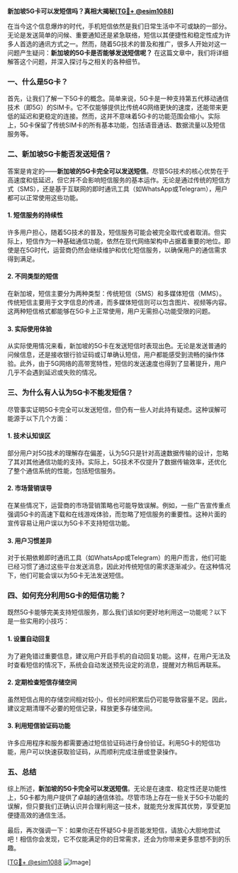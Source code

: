 **新加坡5G卡可以发短信吗？真相大揭秘[[TG💪+ @esim1088](https://t.me/s/esim1088)]**

在当今这个信息爆炸的时代，手机短信依然是我们日常生活中不可或缺的一部分。无论是发送简单的问候、重要通知还是紧急联络，短信以其便捷性和稳定性成为许多人首选的通讯方式之一。然而，随着5G技术的普及和推广，很多人开始对这一问题产生疑问：**新加坡的5G卡是否能够发送短信呢？** 在这篇文章中，我们将详细解答这个问题，并深入探讨与之相关的各种细节。

### 一、什么是5G卡？

首先，让我们了解一下5G卡的概念。简单来说，5G卡是一种支持第五代移动通信技术（即5G）的SIM卡。它不仅能够提供比传统4G网络更快的速度，还能带来更低的延迟和更稳定的连接。然而，这并不意味着5G卡的功能范围会缩小。实际上，5G卡保留了传统SIM卡的所有基本功能，包括语音通话、数据流量以及短信服务等。

### 二、新加坡5G卡能否发送短信？

答案是肯定的——**新加坡的5G卡完全可以发送短信**。尽管5G技术的核心优势在于高速度和低延迟，但它并不会影响短信服务的基本运作。无论是通过传统的短信方式（SMS），还是基于互联网的即时通讯工具（如WhatsApp或Telegram），用户都可以正常使用这些功能。

#### 1. 短信服务的持续性

许多用户担心，随着5G技术的普及，短信服务可能会被完全取代或者取消。但实际上，短信作为一种基础通信功能，依然在现代网络架构中占据着重要的地位。即使是在5G时代，运营商仍然会继续维护和优化短信服务，以确保用户的通信需求得到满足。

#### 2. 不同类型的短信

在新加坡，短信主要分为两种类型：传统短信（SMS）和多媒体短信（MMS）。传统短信主要用于文字信息的传递，而多媒体短信则可以包含图片、视频等内容。这两种短信格式都能够在5G卡上正常使用，用户无需担心功能受限的问题。

#### 3. 实际使用体验

从实际使用情况来看，新加坡的5G卡在发送短信时表现出色。无论是发送普通的问候信息，还是接收银行验证码或订单确认短信，用户都能感受到流畅的操作体验。此外，由于5G网络的高带宽特性，短信的发送速度也得到了显著提升，用户几乎不会遇到延迟或失败的情况。

### 三、为什么有人认为5G卡不能发短信？

尽管事实证明5G卡完全可以发送短信，但仍有一些人对此持有疑虑。这种误解可能源于以下几个方面：

#### 1. 技术认知误区

部分用户对5G技术的理解存在偏差，认为5G只是针对高速数据传输的设计，忽略了其对其他通信功能的支持。实际上，5G技术不仅提升了数据传输效率，还优化了整个通信系统的性能，包括短信服务。

#### 2. 市场营销误导

在某些情况下，运营商的市场营销策略也可能导致误解。例如，一些广告宣传重点强调5G卡的高速下载和在线游戏体验，而忽略了短信服务的重要性。这种片面的宣传容易让用户误以为5G卡不支持短信功能。

#### 3. 用户习惯差异

对于长期依赖即时通讯工具（如WhatsApp或Telegram）的用户而言，他们可能已经习惯了通过这些平台发送消息，因此对传统短信的需求逐渐减少。在这种情况下，他们可能会误以为5G卡无法发送短信。

### 四、如何充分利用5G卡的短信功能？

既然5G卡能够完美支持短信服务，那么我们该如何更好地利用这一功能呢？以下是一些实用的小技巧：

#### 1. 设置自动回复

为了避免错过重要信息，建议用户开启手机的自动回复功能。这样，在用户无法及时查看短信的情况下，系统会自动发送预先设定的消息，提醒对方稍后再联系。

#### 2. 定期检查短信存储空间

虽然短信占用的存储空间相对较小，但长时间积累后仍可能导致容量不足。因此，建议定期清理不必要的短信记录，释放更多存储空间。

#### 3. 利用短信验证码功能

许多应用程序和服务都需要通过短信验证码进行身份验证。利用5G卡的短信功能，用户可以快速获取验证码，从而顺利完成注册或登录操作。

### 五、总结

综上所述，**新加坡的5G卡完全可以发送短信**。无论是在速度、稳定性还是功能性上，5G卡都为用户提供了卓越的通信体验。尽管市场上存在一些关于5G卡功能的误解，但只要我们正确认识并合理利用这一技术，就能充分发挥其优势，享受更加便捷高效的通信生活。

最后，再次强调一下：如果你还在怀疑5G卡是否能发短信，请放心大胆地尝试吧！相信你会发现，它不仅能满足你的日常需求，还会为你带来更多意想不到的乐趣。

[[TG💪+ @esim1088](https://t.me/s/esim1088) ![Image](https://i.postimg.cc/4NQfJmqS/Snipaste-2025-05-13-00-14-12.png)]